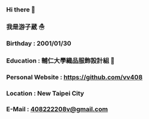 
### Hi there 👋
### 我是游子葳 ☃

### Birthday : 2001/01/30 
### Education : 輔仁大學織品服飾設計組 🧵
### Personal Website : https://github.com/vv408 
### Location : New Taipei City 
### E-Mail : 408222208v@gmail.com
